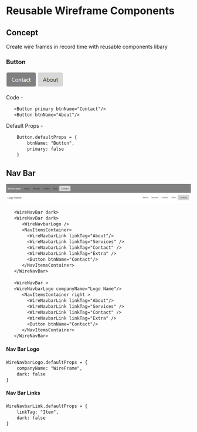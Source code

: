 # Reusable Wireframe Components

## Concept

Create wire frames in record time with reusable components libary


### Button

![Image of button](https://github.com/timwf/react-wireframe/blob/master/src/demo-images/button.png)

Code -

       <Button primary btnName="Contact"/>
       <Button btnName="About"/>
       
       
Default Props -

        Button.defaultProps = {
            btnName: "Button",
            primary: false  
        }


## Nav Bar
![Image of nav](https://github.com/timwf/react-wireframe/blob/master/src/demo-images/navbar.png)

       <WireNavBar dark>
       <WireNavBar dark>
          <WireNavbarLogo />  
          <NavItemsContainer>
            <WireNavbarLink linkTag="About"/>
            <WireNavbarLink linkTag="Services" />
            <WireNavbarLink linkTag="Contact" />
            <WireNavbarLink linkTag="Extra" />
            <Button btnName="Contact"/>
          </NavItemsContainer>
       </WireNavBar>

       <WireNavBar >
       <WireNavbarLogo companyName="Logo Name"/>  
          <NavItemsContainer right >
            <WireNavbarLink linkTag="About"/>
            <WireNavbarLink linkTag="Services" />
            <WireNavbarLink linkTag="Contact" />
            <WireNavbarLink linkTag="Extra" />
            <Button btnName="Contact"/>
          </NavItemsContainer>
       </WireNavBar>
       


#### Nav Bar Logo

    WireNavbarLogo.defaultProps = {
        companyName: "WireFrame",
        dark: false  
    }

#### Nav Bar Links

    WireNavbarLink.defaultProps = {
        linkTag: "Item",
        dark: false  
    }
